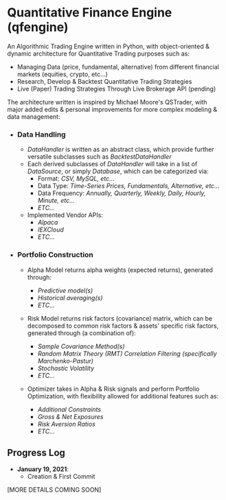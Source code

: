 # Quantitative Finance Engine (qfengine)
An Algorithmic Trading Engine written in Python, with object-oriented & dynamic architecture for Quantitative Trading purposes such as:
  - Managing Data (price, fundamental, alternative) from different financial markets (equities, crypto, etc...) 
  - Research, Develop & Backtest Quantitative Trading Strategies
  - Live (Paper) Trading Strategies Through Live Brokerage API (pending)
  
 The architecture written is inspired by Michael Moore's QSTrader, with major added edits & personal improvements for more complex modeling & data management:
 
 - ### Data Handling
    - *DataHandler* is written as an abstract class, which provide further versatile subclasses such as *BacktestDataHandler*
    - Each derived subclasses of *DataHandler* will take in a list of *DataSource*, or simply *Database*, which can be categorized via:
        - Format: *CSV, MySQL, etc...*
        - Data Type: *Time-Series Prices, Fundamentals, Alternative, etc...*
        - Data Frequency: *Annually, Quarterly, Weekly, Daily, Hourly, Minute, etc...*
        - *ETC...*
    - Implemented Vendor APIs:
        - *Alpaca*
        - *IEXCloud*
        - *ETC...*
 
 
 - ### Portfolio Construction
    - Alpha Model returns alpha weights (expected returns), generated through:
        - *Predictive model(s)*
        - *Historical averaging(s)*
        - *ETC...*
   
    - Risk Model returns risk factors (covariance) matrix, which can be decomposed to common risk factors & assets' specific risk factors, generated through (a combination of):
        - *Sample Covariance Method(s)*
        - *Random Matrix Theory (RMT) Correlation Filtering (specifically Marchenko-Pastur)*
        - *Stochastic Volatility*
        - *ETC...*
    
    - Optimizer takes in Alpha & Risk signals and perform Portfolio Optimization, with flexibility allowed for additional features such as:
        - *Additional Constraints*
        - *Gross & Net Exposures*
        - *Risk Aversion Ratios*
        - *ETC...*
 
 

  
## Progress Log
- **January 19, 2021**:
  - Creation & First Commit


[MORE DETAILS COMING SOON]
